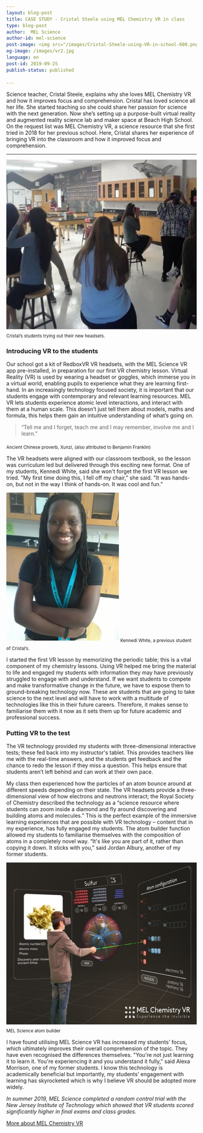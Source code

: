 ```yaml
---
layout: blog-post
title: CASE STUDY - Cristal Steele using MEL Chemistry VR in class
type: blog-post
author:  MEL Science
author-id: mel-science
post-image: <img src="/images/Cristal-Steele-using-VR-in-school-600.png" width="600" height="450" alt="Cristal Steele from Islands High School">
og-image: /images/vr2.jpg
language: en
post-id: 2019-09-25
publish-status: published

---
```

Science teacher, Cristal Steele, explains why she loves MEL Chemistry VR and how it improves focus and comprehension.  Cristal has loved science all her life. She started teaching so she could share her passion for science with the next generation. Now she’s setting up a purpose-built virtual reality and augmented reality science lab and maker space at Beach High School. On the request list was MEL Chemistry VR, a science resource that she first tried in 2018 for her previous school. Here, Cristal shares her experience of bringing VR into the classroom and how it improved focus and comprehension.
<!-- more -->

---

<img src="/images/Cristal-Steele-using-VR-in-school-600.png" width="600" height="450" alt="Cristal Steele from Islands High School">
<sub>Cristal’s students trying out their new headsets.</sub>

<h3>Introducing VR to the students</h3>
 
Our school got a kit of RedboxVR VR headsets, with the MEL Science VR app pre-installed, in preparation for our first VR chemistry lesson. Virtual Reality (VR) is used by wearing a headset or goggles, which immerse you in a virtual world, enabling pupils to experience what they are learning first-hand. In an increasingly technology focused society, it is important that our students engage with contemporary and relevant learning resources. MEL VR lets students experience atomic level interactions, and interact with them at a human scale. This doesn’t just tell them about models, maths and formula, this helps them gain an intuitive understanding of what’s going on. 

<blockquote>“Tell me and I forget, teach me and I may remember, involve me and I learn.”</blockquote> 
<sub>Ancient Chinese proverb, Xunzi, (also attributed to Benjamin Franklin)</sub>

The VR headsets were aligned with our classroom textbook, so the lesson was curriculum led but delivered through this exciting new format. One of my students, Kennedi White, said she won't forget the first VR lesson we tried. "My first time doing this, I fell off my chair," she said. "It was hands-on, but not in the way I think of hands-on. It was cool and fun." 

<img src="/images/Kennedi-White-from-Islands-High-School-v3.png" width="298" height="392" alt="Kennedi White from Islands High School">
<sub>Kennedi White, a previous student of Cristal’s.</sub>

I started the first VR lesson by memorizing the periodic table; this is a vital component of my chemistry lessons. Using VR helped me bring the material to life and engaged my students with information they may have previously struggled to engage with and understand. 
If we want students to compete and make transformative change in the future, we have to expose them to ground-breaking technology now. These are students that are going to take science to the next level and will have to work with a multitude of technologies like this in their future careers. Therefore, it makes sense to familiarise them with it now as it sets them up for future academic and professional success. 

<h3>Putting VR to the test</h3>

The VR technology provided my students with three-dimensional interactive tests; these fed back into my instructor's tablet. This provides teachers like me with the real-time answers, and the students get feedback and the chance to redo the lesson if they miss a question. This helps ensure that students aren’t left behind and can work at their own pace.

My class then experienced how the particles of an atom bounce around at different speeds depending on their state. The VR headsets provide a three-dimensional view of how electrons and neutrons interact; the Royal Society of Chemistry described the technology as a “science resource where students can zoom inside a diamond and fly around discovering and building atoms and molecules.” This is the perfect example of the immersive learning experiences that are possible with VR technology – content that in my experience, has fully engaged my students. 
The atom builder function allowed my students to familiarise themselves with the composition of atoms in a completely novel way. “It's like you are part of it, rather than copying it down. It sticks with you," said Jordan Albury, another of my former students. 

<img src="/images/melchemistryvr.jpg" width="600" height="429" alt="mel chemistry virtual reality">
<sub>MEL Science atom builder</sub>

I have found utilising MEL Science VR has increased my students’ focus, which ultimately improves their overall comprehension of the topic. They have even recognised the differences themselves. "You're not just learning it to learn it. You're experiencing it and you understand it fully," said Alexa Morrison, one of my former students. I know this technology is academically beneficial but importantly, my students’ engagement with learning has skyrocketed which is why I believe VR should be adopted more widely. 


<i>In summer 2019, MEL Science completed a random control trial with the New Jersey Institute of Technology which showed that VR students scored significantly higher in final exams and class grades.</i>


<a class="btn btn-primary btn-lg active btn-overflow" href="https://melscience.com/vr">More about MEL Chemistry VR</a>
